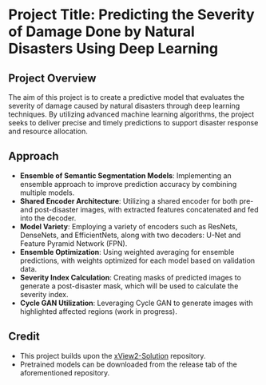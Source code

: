 # Project Title: Predicting the Severity of Damage Done by Natural Disasters Using Deep Learning

## Project Overview

The aim of this project is to create a predictive model that evaluates the severity of damage caused by natural disasters through deep learning techniques. By utilizing advanced machine learning algorithms, the project seeks to deliver precise and timely predictions to support disaster response and resource allocation.

## Approach

- **Ensemble of Semantic Segmentation Models**: Implementing an ensemble approach to improve prediction accuracy by combining multiple models.
- **Shared Encoder Architecture**: Utilizing a shared encoder for both pre- and post-disaster images, with extracted features concatenated and fed into the decoder.
- **Model Variety**: Employing a variety of encoders such as ResNets, DenseNets, and EfficientNets, along with two decoders: U-Net and Feature Pyramid Network (FPN).
- **Ensemble Optimization**: Using weighted averaging for ensemble predictions, with weights optimized for each model based on validation data.
- **Severity Index Calculation**: Creating masks of predicted images to generate a post-disaster mask, which will be used to calculate the severity index.
- **Cycle GAN Utilization**: Leveraging Cycle GAN to generate images with highlighted affected regions (work in progress).

## Credit

- This project builds upon the [xView2-Solution](https://github.com/BloodAxe/xView2-Solution) repository.
- Pretrained models can be downloaded from the release tab of the aforementioned repository.
        